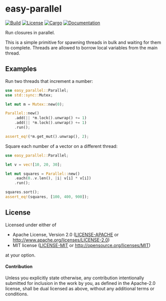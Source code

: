 # easy-parallel

[![Build](https://github.com/stjepang/easy-parallel/workflows/Build%20and%20test/badge.svg)](
https://github.com/stjepang/easy-parallel/actions)
[![License](https://img.shields.io/badge/license-MIT%2FApache--2.0-blue.svg)](
https://github.com/stjepang/easy-parallel)
[![Cargo](https://img.shields.io/crates/v/easy-parallel.svg)](
https://crates.io/crates/easy-parallel)
[![Documentation](https://docs.rs/easy-parallel/badge.svg)](
https://docs.rs/easy-parallel)

Run closures in parallel.

This is a simple primitive for spawning threads in bulk and waiting for them to complete.
Threads are allowed to borrow local variables from the main thread.

## Examples

Run two threads that increment a number:

```rust
use easy_parallel::Parallel;
use std::sync::Mutex;

let mut m = Mutex::new(0);

Parallel::new()
    .add(|| *m.lock().unwrap() += 1)
    .add(|| *m.lock().unwrap() += 1)
    .run();

assert_eq!(*m.get_mut().unwrap(), 2);
```

Square each number of a vector on a different thread:

```rust
use easy_parallel::Parallel;

let v = vec![10, 20, 30];

let mut squares = Parallel::new()
    .each(0..v.len(), |i| v[i] * v[i])
    .run();

squares.sort();
assert_eq!(squares, [100, 400, 900]);
```

## License

Licensed under either of

 * Apache License, Version 2.0 ([LICENSE-APACHE](LICENSE-APACHE) or http://www.apache.org/licenses/LICENSE-2.0)
 * MIT license ([LICENSE-MIT](LICENSE-MIT) or http://opensource.org/licenses/MIT)

at your option.

#### Contribution

Unless you explicitly state otherwise, any contribution intentionally submitted
for inclusion in the work by you, as defined in the Apache-2.0 license, shall be
dual licensed as above, without any additional terms or conditions.

